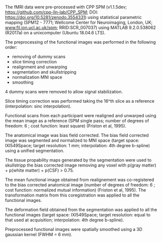 The fMRI data were pre-processed with CPP SPM (v1.1.5dev;
https://github.com/cpp-lln-lab/CPP_SPM; DOI:
https://doi.org/10.5281/zenodo.3554331) using statistical parametric mapping
(SPM12 - 7771; Wellcome Center for Neuroimaging, London, UK;
www.fil.ion.ucl.ac.uk/spm; RRID:SCR_007037) using MATLAB 9.2.0.538062 (R2017a)
on a unixcomputer (Ubuntu 18.04.6 LTS).

The preprocessing of the functional images was performed in the following order:

-   removing of dummy scans
-   slice timing correction
-   realignment and unwarping
-   segmentation and skullstripping
-   normalization MNI space
-   smoothing

4 dummy scans were removed to allow signal stabilization.

Slice timing correction was performed taking the 16^th slice as a reference
(interpolation: sinc interpolation).

Functional scans from each participant were realigned and unwarped using the
mean image as a reference (SPM single pass; number of degrees of freedom: 6 ;
cost function: least square) (Friston et al, 1995).

The anatomical image was bias field corrected. The bias field corrected image
was segmented and normalized to MNI space (target space: IXI549Space; target
resolution: 1 mm; interpolation: 4th degree b-spline) using a unified
segmentation.

The tissue propability maps generated by the segmentation were used to
skullstripp the bias corrected image removing any voxel with p(gray matter) +
p(white matter) + p(CSF) > 0.75.

The mean functional image obtained from realignement was co-registered to the
bias corrected anatomical image (number of degrees of freedom: 6 ; cost
function: normalized mutual information) (Friston et al, 1995). The
transformation matrix from this coregistration was applied to all the functional
images.

The deformation field obtained from the segmentation was applied to all the
functional images (target space: IXI549Space; target resolution: equal to that
used at acquisition; interpolation: 4th degree b-spline).

Preprocessed functional images were spatially smoothed using a 3D gaussian
kernel (FWHM = 6 mm).
